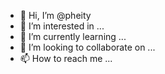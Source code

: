 - 👋 Hi, I’m @pheity
- 👀 I’m interested in ...
- 🌱 I’m currently learning ...
- 💞️ I’m looking to collaborate on ...
- 📫 How to reach me ...

<!---
pheity/pheity is a ✨ special ✨ repository because its `README.md` (this file) appears on your GitHub profile.
You can click the Preview link to take a look at your changes.
--->
